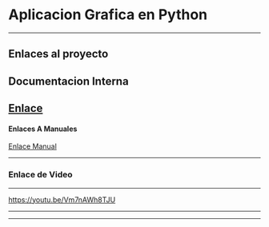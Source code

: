 # Aplicacion Grafica en Python

------------


Enlaces al proyecto
------------
## Documentacion Interna
[Enlace](https://github.com/Yovanygt/Aplicacion_Interfaz_grafica/blob/main/Codigo_fuente.md "Enlace")
- 
#### Enlaces A Manuales

[Enlace Manual](https://github.com/Yovanygt/Aplicacion_Interfaz_grafica/blob/main/Manual.md "Enlace Manual")

------------

### Enlace de Video 

------------

https://youtu.be/Vm7nAWh8TJU

------------


------------
